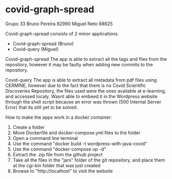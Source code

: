 # covid-graph-spread 
Grupo 33
Bruno Pereira 82990
Miguel Neto 68625

Covid-graph-spread consists of 2 minor applications. 
  - Covid-graph-spread (Bruno)
  - Covid-query (Miguel)
   

Covid-graph-spread 
The app is able to extract all the tags and files from the repository, however it may be faulty when adding new commits to the repository.

Covid-query
The app is able to extract all metadata from pdf files using CERMINE, however due to the fact that there is no Covid Scientific Discoveries Repository, the files used were the ones available at e-learning, and accessed localy.
Wasnt able to embeed it in the Wordpress website through the shell script because an error was thrown (500 Internal Server Error) that its still yet to be solved.

How to make the apps work in a docker container:
  1. Create a folder
  2. Move Dockerfile and docker-compose.yml files to the folder 
  3. Open a command line terminal
  4. Use the command "docker build -t wordpress-with-java-covid"
  5. Use the command "docker-compose up -d"
  6. Extract the .zip file from the github project
  7. Take all the files in the "jars" folder of the git repository, and place them at the cgi-bin folder that was just created
  8. Browse to "http://localhost" to visit the website
  
  
